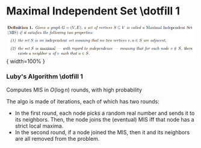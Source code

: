 # Maximal Independent Set \dotfill 1
![](images/algos/05-mis_definition.png){ width=100% }

### Luby's Algorithm \dotfill 1
Computes MIS in $O(\log n)$ rounds, with high probability

The algo is made of iterations, each of which has two rounds:
- In the first round, each node picks a random real number and sends it to its neighbors. Then, the node joins the (eventual) MIS iff that node has a strict local maxima.
- In the second round, if a node joined the MIS, then it and its neighbors are all removed from the problem.
